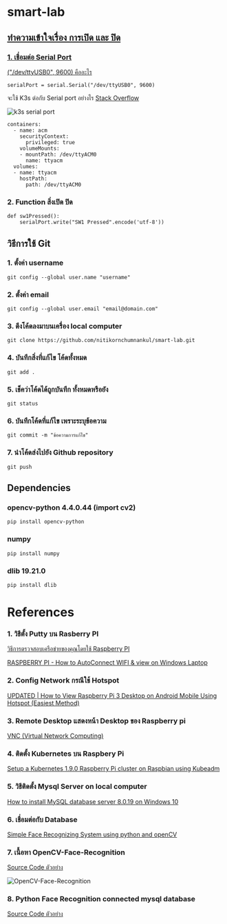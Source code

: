 # smart-lab
## [ทำความเข้าใจเรื่อง การเปิด และ ปิด](https://github.com/nitikornchumnankul/smart-lab/blob/main/Face_DLIB/Face_DLIB.py)
### [1. เชื่อมต่อ Serial Port](https://www.raspberrypi.org/forums/viewtopic.php?t=64968) 
[("/dev/ttyUSB0", 9600) คืออะไร](https://www.youtube.com/watch?v=iyQgmmtIAXQ)

```
serialPort = serial.Serial("/dev/ttyUSB0", 9600) 
```
จะใช้ K3s ต่อกับ Serial port อย่างไร [Stack Overflow](https://stackoverflow.com/questions/57818941/kubernetes-pod-serial-communication-problem)

![k3s serial port](https://i.imgur.com/RHhlD4S.png)

```
containers:
  - name: acm
    securityContext:
      privileged: true
    volumeMounts:
    - mountPath: /dev/ttyACM0
      name: ttyacm
  volumes:
  - name: ttyacm
    hostPath:
      path: /dev/ttyACM0
```

### 2. Function สิ่งเปิด ปิด
```
def sw1Pressed():
    serialPort.write("SW1 Pressed".encode('utf-8'))
```

## วิธีการใช้ Git
### 1. ตั้งค่า username
```
git config --global user.name "username"
```
### 2. ตั้งค่า email
```
git config --global user.email "email@domain.com"
```
### 3. ดึงโค้ดลงมาบนเครื่อง local computer
```
git clone https://github.com/nitikornchumnankul/smart-lab.git
```
### 4. บันทึกสิ่งที่แก้ไข โค้ดทั้งหมด
```
git add .
```
### 5. เช็คว่าโค้ดได้ถูกบันทึก ทั้งหมดหรือยัง
```
git status
```
### 6. บันทึกโค้ดที่แก้ไข เพราะระบุข้อความ
```
git commit -m "ข้อความการแก้ไข"
```
### 7. นำโค้ดส่งไปยัง Github repository
```
git push
```
## Dependencies

### opencv-python 4.4.0.44 (import cv2)
```
pip install opencv-python
```
### numpy
```
pip install numpy
```
### dlib 19.21.0
```
pip install dlib
```

# References

### 1. วิธีตั้ง Putty บน Rasberry PI
 
[วิธีการตรวจสอบเครือข่ายของคุณโดยใช้ Raspberry PI](https://www.youtube.com/watch?v=zy9xis0IrpM)

[RASPBERRY PI - How to AutoConnect WIFI & view on Windows Laptop](https://www.youtube.com/watch?v=Z2Pjy7zpWZk)

### 2. Config Network กรณีใช้ Hotspot

[UPDATED | How to View Raspberry Pi 3 Desktop on Android Mobile Using Hotspot (Easiest Method)](https://www.youtube.com/watch?v=jHvJ-7lIyRSs)

### 3. Remote Desktop แสดงหน้า Desktop ของ Raspberry pi

[VNC (Virtual Network Computing)](https://www.raspberrypi.org/documentation/remote-access/vnc/)

### 4. ติดตั้ง Kubernetes บน Raspbery Pi

[Setup a Kubernetes 1.9.0 Raspberry Pi cluster on Raspbian using Kubeadm](https://kubecloud.io/setup-a-kubernetes-1-9-0-raspberry-pi-cluster-on-raspbian-using-kubeadm-f8b3b85bc2d1)
### 5. วิธีติดตั้ง Mysql Server on local computer
[How to install MySQL database server 8.0.19 on Windows 10](https://www.sqlshack.com/how-to-install-mysql-database-server-8-0-19-on-windows-10/)

### 6. เชื่อมต่อกับ Database
[Simple Face Recognizing System using python and openCV](https://dev.to/pranay749254/simple-face-recognizing-system-using-python-and-opencv)

### 7. เนื้อหา OpenCV-Face-Recognition
[Source Code ตัวอย่าง](https://github.com/Mjrovai/OpenCV-Face-Recognition)

![OpenCV-Face-Recognition](https://github.com/Mjrovai/OpenCV-Face-Recognition/raw/master/FaceRecogBlock.png?raw=true)

### 8. Python Face Recognition connected mysql database

[Source Code ตัวอย่าง](https://github.com/wilztan/PythonFaceRecognition)


